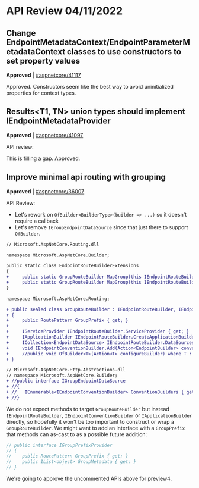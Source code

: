 # API Review 04/11/2022

## Change EndpointMetadataContext/EndpointParameterMetadataContext classes to use constructors to set property values

**Approved** | [#aspnetcore/41117](https://github.com/dotnet/aspnetcore/issues/41117#issuecomment-1095399192)

Approved. Constructors seem like the best way to avoid uninitialized properties for context types.
## Results<T1, TN> union types should implement IEndpointMetadataProvider

**Approved** | [#aspnetcore/41097](https://github.com/dotnet/aspnetcore/issues/41097#issuecomment-1095389928)

API review:

This is filling a gap. Approved.
## Improve minimal api routing with grouping

**Approved** | [#aspnetcore/36007](https://github.com/dotnet/aspnetcore/issues/36007#issuecomment-1095375518)

API Review:

- Let's rework on `OfBuilder<BuilderType>(builder => ...)` so it doesn't require a callback
- Let's remove `IGroupEndpointDataSource` since that just there to support `OfBuilder`.

```diff
// Microsoft.AspNetCore.Routing.dll

namespace Microsoft.AspNetCore.Builder;

public static class EndpointRouteBuilderExtensions
{
+     public static GroupRouteBuilder MapGroup(this IEndpointRouteBuilder endpoints, RoutePattern pattern);
+     public static GroupRouteBuilder MapGroup(this IEndpointRouteBuilder endpoints, string pattern);
}

namespace Microsoft.AspNetCore.Routing;

+ public sealed class GroupRouteBuilder : IEndpointRouteBuilder, IEndpointConventionBuilder
+ {
+     public RoutePattern GroupPrefix { get; }
+
+     IServiceProvider IEndpointRouteBuilder.ServiceProvider { get; }
+     IApplicationBuilder IEndpointRouteBuilder.CreateApplicationBuilder();
+     ICollection<EndpointDataSource> IEndpointRouteBuilder.DataSources { get; }
+     void IEndpointConventionBuilder.Add(Action<EndpointBuilder> convention);
+     //public void OfBuilder<T>(Action<T> configureBuilder) where T : IEndpointConventionBuilder;
+ }

// Microsoft.AspNetCore.Http.Abstractions.dll
// namespace Microsoft.AspNetCore.Builder;
+ //public interface IGroupEndpointDataSource
+ //{
+ //   IEnumerable<IEndpointConventionBuilder> ConventionBuilders { get; }
+ //}
```

We do not expect methods to target `GroupRouteBuilder` but instead `IEndpointRouteBuilder`, `IEndpointConventionBuilder` or `IApplicationBuilder` directly, so hopefully it won't be too important to construct or wrap a `GroupRouteBuilder`. We might want to add an interface with a `GroupPrefix` that methods can as-cast to as a possible future addition:

```C#
// public interface IGroupPrefixProvider
// {
//    public RoutePattern GroupPrefix { get; }
//    public IList<object> GroupMetadata { get; }
// }
```

We're going to approve the uncommented APIs above for preview4.
